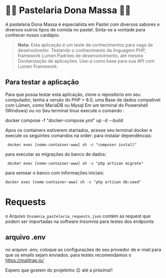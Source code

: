 # 👩‍🍳 Pastelaria Dona Massa 👨‍🍳

A pastelaria Dona Massa é especialista em Pastel com diversos sabores
e diversos outros tipos de comida no pastel. Sinta-se a vontade para conhecer nosso cardápio.

> **Nota:** Esta aplicação é um teste de conhecimentos para vaga de desenvolvedor. Testando o conhecimento da linguagem PHP, framework Lumen
Padrões de desenvolvimento, até mesmo Dockerização de aplicações.
Use-a como base para sua API com Lumen Framework.

## Para testar a aplicação

Para que possa testar esta aplicação, clone o repositório em seu computador, tenha a versão do PHP > 8.0, uma Base de dados compativel com Lûmen, como MariaDB ou Mysql
Em um terminal do Powershell (Windows) ou no Seu terminal linux execute o comando :

docker compose -f "docker-compose.yml" up -d --build

Apos os containers estiverem startados, acesse seu terminal docker e execute
os seguintes comandos na order:
para instalar dependências:
```shell
 docker exec [nome-container-www] sh -c "composer install"
```
para executar as migrações do banco de dados:
```shell
 docker exec [nome-container-www] sh -c "php artisan migrate"
```
para semear o banco com informações iniciais:

```shell
docker exec [nome-container-www] sh -c "php artisan db:seed"
```
# Requests

o Arquivo `Insomnia_pastelaria_requests.json` contém as request que podem ser importadas na software Insomnia para testes dos endpoints

## arquivo .env
 no arquivo .env, coloque as configurações de seu provedor de e-mail para que os emails sejam enviados. para testes recomendamos o https://mailtrap.io/
 

Espero que gostem do projetinho 😉
até a próxima!!